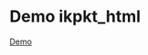 # Demo ikpkt_html
[Demo](http://htmlpreview.github.io/?https://github.com/mzm-dev/ikpkt_html/blob/master/index.html)
